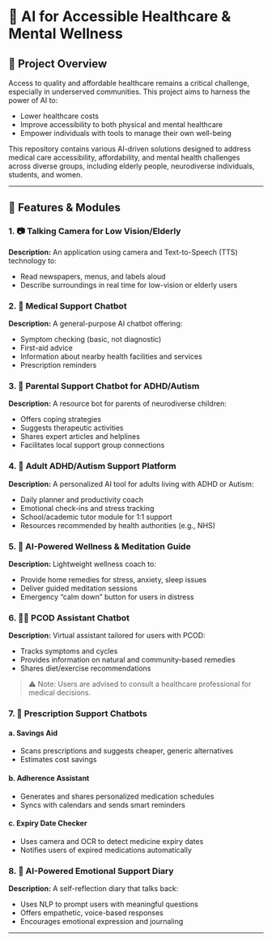 # 🧠 AI for Accessible Healthcare & Mental Wellness

## 🚀 Project Overview

Access to quality and affordable healthcare remains a critical challenge, especially in underserved communities. This project aims to harness the power of AI to:

- Lower healthcare costs
- Improve accessibility to both physical and mental healthcare
- Empower individuals with tools to manage their own well-being

This repository contains various AI-driven solutions designed to address medical care accessibility, affordability, and mental health challenges across diverse groups, including elderly people, neurodiverse individuals, students, and women.

---

## 📌 Features & Modules

### 1. 📷 Talking Camera for Low Vision/Elderly
**Description:** An application using camera and Text-to-Speech (TTS) technology to:
- Read newspapers, menus, and labels aloud
- Describe surroundings in real time for low-vision or elderly users

### 2. 🤖 Medical Support Chatbot
**Description:** A general-purpose AI chatbot offering:
- Symptom checking (basic, not diagnostic)
- First-aid advice
- Information about nearby health facilities and services
- Prescription reminders

### 3. 🧒 Parental Support Chatbot for ADHD/Autism
**Description:** A resource bot for parents of neurodiverse children:
- Offers coping strategies
- Suggests therapeutic activities
- Shares expert articles and helplines
- Facilitates local support group connections

### 4. 🧠 Adult ADHD/Autism Support Platform
**Description:** A personalized AI tool for adults living with ADHD or Autism:
- Daily planner and productivity coach
- Emotional check-ins and stress tracking
- School/academic tutor module for 1:1 support
- Resources recommended by health authorities (e.g., NHS)

### 5. 🧘 AI-Powered Wellness & Meditation Guide
**Description:** Lightweight wellness coach to:
- Provide home remedies for stress, anxiety, sleep issues
- Deliver guided meditation sessions
- Emergency “calm down” button for users in distress

### 6. 👩‍⚕️ PCOD Assistant Chatbot
**Description:** Virtual assistant tailored for users with PCOD:
- Tracks symptoms and cycles
- Provides information on natural and community-based remedies
- Shares diet/exercise recommendations
> ⚠️ Note: Users are advised to consult a healthcare professional for medical decisions.

### 7. 💊 Prescription Support Chatbots

#### a. Savings Aid
- Scans prescriptions and suggests cheaper, generic alternatives
- Estimates cost savings

#### b. Adherence Assistant
- Generates and shares personalized medication schedules
- Syncs with calendars and sends smart reminders

#### c. Expiry Date Checker
- Uses camera and OCR to detect medicine expiry dates
- Notifies users of expired medications automatically

### 8. 📓 AI-Powered Emotional Support Diary
**Description:** A self-reflection diary that talks back:
- Uses NLP to prompt users with meaningful questions
- Offers empathetic, voice-based responses
- Encourages emotional expression and journaling

---




